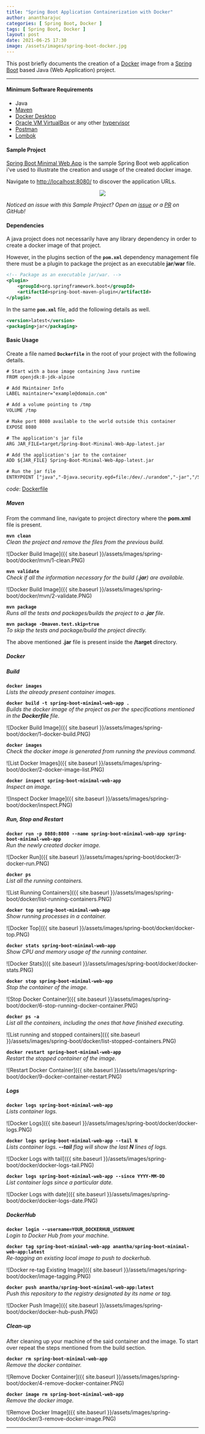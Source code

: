 ```yaml
---
title: "Spring Boot Application Containerization with Docker"
author: anantharajuc
categories: [ Spring Boot, Docker ]
tags: [ Spring Boot, Docker ]
layout: post
date: 2021-06-25 17:30
image: /assets/images/spring-boot-docker.jpg
---
```


This post briefly documents the creation of a [Docker](https://www.docker.com/) image from a [Spring Boot](https://spring.io/projects/spring-boot) based Java (Web Application) project.

---

#### Minimum Software Requirements

- Java
- [Maven](https://maven.apache.org/)
- [Docker Desktop](https://www.docker.com/products/docker-desktop)
- [Oracle VM VirtualBox](https://www.virtualbox.org/) or any other [hypervisor](https://en.wikipedia.org/wiki/Hypervisor)
- [Postman](https://www.postman.com/downloads/)
- [Lombok](https://projectlombok.org/)

#### Sample Project

[Spring Boot Minimal Web App](https://github.com/AnanthaRajuC/Spring-Boot-Minimal-Web-App) is the sample Spring Boot web application i've used to illustrate the creation and usage of the created docker image.

Navigate to [http://localhost:8080/](http://localhost:8080/) to discover the application URLs.

<div style="text-align:center"><img src="{{ site.baseurl }}/assets/images/common/spring-boot-minimal-web-app.PNG" /></div>

*Noticed an issue with this Sample Project? Open an [issue](https://github.com/AnanthaRajuC/Spring-Boot-Minimal-Web-App/issues) or a [PR](https://github.com/AnanthaRajuC/Spring-Boot-Minimal-Web-App/pulls) on GitHub!*

#### Dependencies

A java project does not necessarily have any library dependency in order to create a docker image of that project.

However, in the plugins section of the **`pom.xml`** dependency management file there must be a plugin to package the project as an executable **jar**/**war** file.

~~~xml
<!-- Package as an executable jar/war. -->
<plugin>
	<groupId>org.springframework.boot</groupId>
	<artifactId>spring-boot-maven-plugin</artifactId>
</plugin>
~~~

In the same **`pom.xml`** file, add the following details as well.

~~~xml
<version>latest</version>
<packaging>jar</packaging>
~~~

#### Basic Usage

Create a file named **`Dockerfile`** in the root of your project with the following details.

~~~txt
# Start with a base image containing Java runtime
FROM openjdk:8-jdk-alpine

# Add Maintainer Info
LABEL maintainer="example@domain.com"

# Add a volume pointing to /tmp
VOLUME /tmp

# Make port 8080 available to the world outside this container
EXPOSE 8080

# The application's jar file
ARG JAR_FILE=target/Spring-Boot-Minimal-Web-App-latest.jar

# Add the application's jar to the container
ADD ${JAR_FILE} Spring-Boot-Minimal-Web-App-latest.jar

# Run the jar file 
ENTRYPOINT ["java","-Djava.security.egd=file:/dev/./urandom","-jar","/Spring-Boot-Minimal-Web-App-latest.jar"]
~~~

*code*: [Dockerfile](https://github.com/AnanthaRajuC/Spring-Boot-Minimal-Web-App/blob/main/Dockerfile)

##### Maven

From the command line, navigate to project directory where the **pom.xml** file is present.

**`mvn clean`**  
*Clean the project and remove the files from the previous build.*

![Docker Build Image]({{ site.baseurl }}/assets/images/spring-boot/docker/mvn/1-clean.PNG)  

**`mvn validate`**  
*Check if all the information necessary for the build (**.jar**) are available.*

![Docker Build Image]({{ site.baseurl }}/assets/images/spring-boot/docker/mvn/2-validate.PNG)  

**`mvn package`**  
*Runs all the tests and packages/builds the project to a **.jar** file.*

**`mvn package -Dmaven.test.skip=true`**  
*To skip the tests and package/build the project directly.*

The above mentioned **.jar** file is present inside the **/target** directory.

##### Docker

##### Build 

**`docker images`**  
*Lists the already present container images.*

**`docker build -t spring-boot-minimal-web-app .`**  
*Builds the docker image of the project as per the specifications mentioned in the **Dockerfile** file.*

![Docker Build Image]({{ site.baseurl }}/assets/images/spring-boot/docker/1-docker-build.PNG)  

**`docker images`**  
*Check the docker image is generated from running the previous command.*

![List Docker Images]({{ site.baseurl }}/assets/images/spring-boot/docker/2-docker-image-list.PNG)  

**`docker inspect spring-boot-minimal-web-app`**  
*Inspect an image.*

![Inspect Docker Image]({{ site.baseurl }}/assets/images/spring-boot/docker/inspect.PNG)  

##### Run, Stop and Restart

**`docker run -p 8080:8080 --name spring-boot-minimal-web-app spring-boot-minimal-web-app`**  
*Run the newly created docker image.*

![Docker Run]({{ site.baseurl }}/assets/images/spring-boot/docker/3-docker-run.PNG)  

**`docker ps`**  
*List all the running containers.*

![List Running Containers]({{ site.baseurl }}/assets/images/spring-boot/docker/list-running-containers.PNG)  

**`docker top spring-boot-minimal-web-app`**  
*Show running processes in a container.*

![Docker Top]({{ site.baseurl }}/assets/images/spring-boot/docker/docker-top.PNG) 

**`docker stats spring-boot-minimal-web-app`**  
*Show CPU and memory usage of the running container.*

![Docker Stats]({{ site.baseurl }}/assets/images/spring-boot/docker/docker-stats.PNG) 

**`docker stop spring-boot-minimal-web-app`**  
*Stop the container of the image.*

![Stop Docker Container]({{ site.baseurl }}/assets/images/spring-boot/docker/6-stop-running-docker-container.PNG)  

**`docker ps -a`**  
*List all the containers, including the ones that have finished executing.*

![List running and stopped containers]({{ site.baseurl }}/assets/images/spring-boot/docker/list-stopped-containers.PNG)  

**`docker restart spring-boot-minimal-web-app`**  
*Restart the stopped container of the image.*

![Restart Docker Container]({{ site.baseurl }}/assets/images/spring-boot/docker/9-docker-container-restart.PNG)  

##### Logs

**`docker logs spring-boot-minimal-web-app`**  
*Lists container logs.*

![Docker Logs]({{ site.baseurl }}/assets/images/spring-boot/docker/docker-logs.PNG)  

**`docker logs spring-boot-minimal-web-app --tail N`**  
*Lists container logs. **--tail** flag will show the last **N** lines of logs.*

![Docker Logs with tail]({{ site.baseurl }}/assets/images/spring-boot/docker/docker-logs-tail.PNG)  

**`docker logs spring-boot-minimal-web-app --since YYYY-MM-DD`**  
*List container logs since a particular date.*

![Docker Logs with date]({{ site.baseurl }}/assets/images/spring-boot/docker/docker-logs-date.PNG) 

##### DockerHub

**`docker login --username=YOUR_DOCKERHUB_USERNAME`**  
*Login to Docker Hub from your machine.*

**`docker tag spring-boot-minimal-web-app anantha/spring-boot-minimal-web-app:latest`**  
*Re-tagging an existing local image to push to dockerhub.*

![Docker re-tag Existing Image]({{ site.baseurl }}/assets/images/spring-boot/docker/image-tagging.PNG)  

**`docker push anantha/spring-boot-minimal-web-app:latest`**  
*Push this repository to the registry designated by its name or tag.*

![Docker Push Image]({{ site.baseurl }}/assets/images/spring-boot/docker/docker-hub-push.PNG)  

##### Clean-up

After cleaning up your machine of the said container and the image. To start over repeat the steps mentioned from the build section.

**`docker rm spring-boot-minimal-web-app`**  
*Remove the docker container.*

![Remove Docker Container]({{ site.baseurl }}/assets/images/spring-boot/docker/4-remove-docker-container.PNG)  

**`docker image rm spring-boot-minimal-web-app`**  
*Remove the docker image.*

![Remove Docker Image]({{ site.baseurl }}/assets/images/spring-boot/docker/3-remove-docker-image.PNG)  

---


